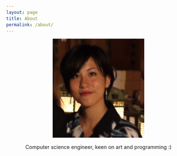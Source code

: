 ```yaml
---
layout: page
title: About
permalink: /about/
---
```


<!-- moved "vertical-align:middle" style from span to img -->


<p align="center">
  <img src="/assets/profile.JPG" style="width: 250px;"/>
</p>

<p align="center">
  Computer science engineer, keen on art and programming :)
</p>
